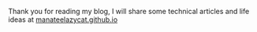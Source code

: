 Thank you for reading my blog, I will share some technical articles and life ideas at [manateelazycat.github.io](https://manateelazycat.github.io)
